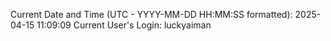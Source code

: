Current Date and Time (UTC - YYYY-MM-DD HH:MM:SS formatted): 2025-04-15 11:09:09
Current User's Login: luckyaiman
